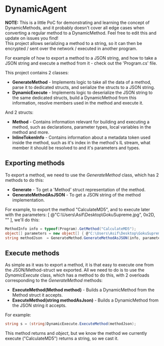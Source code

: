 # DynamicAgent

**NOTE:** This is a little PoC for demonstrating and learning the concept of DynamicMethods, and it probably doesn't cover all edge cases when converting a regular method to a DynamicMethod. Feel free to edit this and update on issues you find!    
This project allows serializing a method to a string, so it can then be encrypted / sent over the network / executed in another program.  
  
For example of how to export a method to a JSON string, and how to take a JSON string and execute a method from it - check out the 'Program.cs' file.  

This project contains 2 classes:
* **GenerateMethod** - Implements logic to take all the data of a method, parse it to dedicated structs, and serialize the structs to a JSON string.
* **DynamicExecute** - Implements logic to deserialize the JSON string to the same dedicated structs, build a DynamicMethod from this information, resolve members used in the method and execute it.

And 2 structs:
* **Method** - Contains information relevant for building and executing a method, such as declarations, parameter types, local variables in the method and more.
* **InlineTokenInfo** - Contains information about a metadata token used inside the method, such as it's index in the method's IL stream, what member it should be resolved to and it's parameters and types.

## Exporting methods
To export a method, we need to use the *GenerateMethod* class, which has 2 methods to do this:

* **Generate** -  To get a 'Method' struct representation of the method.
* **GenerateMethodAsJSON** - To get a JSON string of the method implementation.

For example, to export the method "CalculateMD5", and to execute later with the parameters: [ @"C:\Users\Asif\Desktop\GokuSupreme.jpg", 0x2D, "" ], we'll do this:
```C#
MethodInfo info = typeof(Program).GetMethod("CalculateMD5");
object[] parameters = new object[] { @"C:\Users\Asif\Desktop\GokuSupreme.jpg", 0x2D, "" };
string methodJson  = GenerateMethod.GenerateMethodAsJSON(info, parameters, true);
```

## Execute methods
As simple as it was to export a method, it is that easy to execute one from the JSON/Method-struct we exported. All we need to do is to use the *DynamicExecute* class, which has a method to do this, with 2 overloads corresponding to the *GenerateMethod* methods:

* **ExecuteMethod(Method method)** - Builds a DynamicMethod from the Method struct it accepts.
* **ExecuteMethod(string methodAsJson)** - Builds a DynamicMethod from the JSON string it accepts.

For example:
```C#
string s = (string)DynamicExecute.ExecuteMethod(methodJson);
```
This method returns and *object*, but we know the method we currently execute ("CalculateMD5") returns a string, so we cast it.
